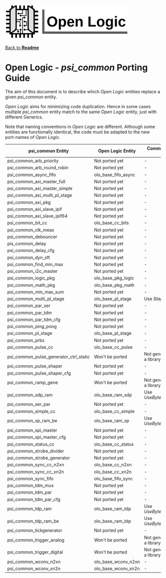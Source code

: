 <img src="../doc/Logo.png" alt="Logo" width="400">

[Back to **Readme**](../Readme.md)

# Open Logic - *psi_common* Porting Guide

The aim of this document is to describe which *Open Logic* entities replace a given *psi_common* entity. 

*Open Logic* aims for minimizing code duplication. Hence in some cases multiple *psi_common* entity match to the same *Open Logic* entity, just with different Generics. 

Note that naming conventions in *Open Logic* are different. Although some entities are functionally identical, the code must be adapted to the new port-names of *Open Logic*.

| psi_common Entity                      | Open Logic Entity   | Comments / Generic Values                  |
| -------------------------------------- | ------------------- | ------------------------------------------ |
| psi_common_arb_priority                | Not ported yet      | -                                          |
| psi_common_arb_round_robin             | Not ported yet      | -                                          |
| psi_common_async_fifo                  | olo_base_fifo_async | -                                          |
| psi_common_axi_master_full             | Not ported yet      | -                                          |
| psi_common_axi_master_simple           | Not ported yet      | -                                          |
| psi_common_axi_multi_pl_stage          | Not ported yet      | -                                          |
| psi_common_axi_pkg                     | Not ported yet      | -                                          |
| psi_common_axi_slave_ipif              | Not ported yet      | -                                          |
| psi_common_axi_slave_ipif64            | Not ported yet      | -                                          |
| psi_common_bit_cc                      | olo_base_cc_bits    | -                                          |
| psi_common_clk_meas                    | Not ported yet      | -                                          |
| psi_common_debouncer                   | Not ported yet      | -                                          |
| pis_common_delay                       | Not ported yet      | -                                          |
| psi_common_delay_cfg                   | Not ported yet      | -                                          |
| psi_common_dyn_sft                     | Not ported yet      | -                                          |
| psi_common_find_min_max                | Not ported yet      | -                                          |
| psi_common_i2c_master                  | Not ported yet      | -                                          |
| psi_common_logic_pkg                   | olo_base_pkg_logic  | -                                          |
| psi_common_math_pkg                    | olo_base_pkg_math   | -                                          |
| psi_common_min_max_sum                 | Not ported yet      | -                                          |
| psi_common_multi_pl_stage              | olo_base_pl_stage   | Use *Stages_g*=1                           |
| psi_common_par_ser                     | Not ported yet      | -                                          |
| psi_common_par_tdm                     | Not ported yet      | -                                          |
| psi_common_par_tdm_cfg                 | Not ported yet      | -                                          |
| psi_common_ping_pong                   | Not ported yet      | -                                          |
| psi_common_pl_stage                    | olo_base_pl_stage   | -                                          |
| psi_common_prbs                        | Not ported yet      | -                                          |
| psi_common_pulse_cc                    | olo_base_cc_pulse   | -                                          |
| psi_common_pulse_generator_ctrl_static | Won't be ported     | Not generic enough for a library component |
| psi_common_pulse_shaper                | Not ported yet      | -                                          |
| psi_common_pulse_shaper_cfg            | Not ported yet      | -                                          |
| psi_common_ramp_gene                   | Won't be ported     | Not generic enough for a library component |
| psi_common_sdp_ram                     | olo_base_ram_sdp    | Use *UseByteEnable_g*=False                |
| psi_common_ser_par                     | Not ported yet      | -                                          |
| psi_common_simple_cc                   | olo_base_cc_simple  | -                                          |
| psi_common_sp_ram_be                   | olo_base_ram_sp     | Use *UseByteEnable_g*=True                 |
| psi_common_spi_master                  | Not ported yet      | -                                          |
| psi_common_spi_master_cfg              | Not ported yet      | -                                          |
| psi_common_status_cc                   | olo_base_cc_status  | -                                          |
| psi_common_strobe_divider              | Not ported yet      | -                                          |
| psi_common_strobe_generator            | Not ported yet      | -                                          |
| psi_common_sync_cc_n2xn                | olo_base_cc_n2xn    | -                                          |
| psi_common_sync_cc_xn2n                | olo_base_cc_xn2n    | -                                          |
| psi_common_sync_fifo                   | olo_base_fifo_sync  | -                                          |
| psi_common_tdm_mux                     | Not ported yet      | -                                          |
| psi_common_tdm_par                     | Not ported yet      | -                                          |
| psi_common_tdm_par_cfg                 | Not ported yet      | -                                          |
| psi_common_tdp_ram                     | olo_base_ram_tdp    | Use *UseByteEnable_g*=False                |
| psi_common_tdp_ram_be                  | olo_base_ram_tdp    | Use *UseByteEnable_g*=True                 |
| psi_common_tickgenerator               | Not ported yet      | -                                          |
| psi_common_trigger_analog              | Won't be ported     | Not generic enough for a library component |
| psi_common_trigger_digital             | Won't be ported     | Not generic enough for a library component |
| psi_common_wconv_n2xn                  | olo_base_wconv_n2xn | -                                          |
| psi_common_wconv_xn2n                  | olo_base_wconv_xn2n | -                                          |

